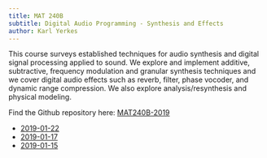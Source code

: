 ```yaml
---
title: MAT 240B
subtitle: Digital Audio Programming - Synthesis and Effects
author: Karl Yerkes
---
```


<section>

This course surveys established techniques for audio synthesis and digital signal processing applied to sound. We explore and implement additive, subtractive, frequency modulation and granular synthesis techniques and we cover digital audio effects such as reverb, filter, phase vocoder, and dynamic range compression. We also explore analysis/resynthesis and physical modeling.

</section>

Find the Github repository here: [MAT240B-2019]

- [2019-01-22](2019-01-22.html)
- [2019-01-17](2019-01-17.html)
- [2019-01-15](2019-01-15.html)

[MAT240B-2019]: http://github.com/kybr/MAT240B-2019


